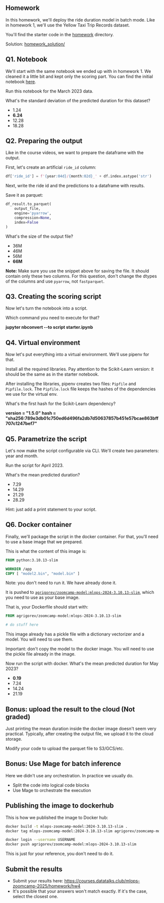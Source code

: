 ## Homework

In this homework, we'll deploy the ride duration model in batch mode. Like in homework 1, we'll use the Yellow Taxi Trip Records dataset.

You'll find the starter code in the [homework](homework) directory.

Solution: [homework_solution/](homework_solution/)

## Q1. Notebook

We'll start with the same notebook we ended up with in homework 1.
We cleaned it a little bit and kept only the scoring part. You can find the initial notebook [here](homework/starter.ipynb).

Run this notebook for the March 2023 data.

What's the standard deviation of the predicted duration for this dataset?

- 1.24
- **6.24**
- 12.28
- 18.28

## Q2. Preparing the output

Like in the course videos, we want to prepare the dataframe with the output.

First, let's create an artificial `ride_id` column:

```python
df['ride_id'] = f'{year:04d}/{month:02d}_' + df.index.astype('str')
```

Next, write the ride id and the predictions to a dataframe with results.

Save it as parquet:

```python
df_result.to_parquet(
    output_file,
    engine='pyarrow',
    compression=None,
    index=False
)
```

What's the size of the output file?

- 36M
- 46M
- 56M
- **66M**

**Note:** Make sure you use the snippet above for saving the file. It should contain only these two columns. For this question, don't change the
dtypes of the columns and use `pyarrow`, not `fastparquet`.

## Q3. Creating the scoring script

Now let's turn the notebook into a script.

Which command you need to execute for that?

**jupyter nbconvert --to script starter.ipynb**

## Q4. Virtual environment

Now let's put everything into a virtual environment. We'll use pipenv for that.

Install all the required libraries. Pay attention to the Scikit-Learn version: it should be the same as in the starter
notebook.

After installing the libraries, pipenv creates two files: `Pipfile`
and `Pipfile.lock`. The `Pipfile.lock` file keeps the hashes of the
dependencies we use for the virtual env.

What's the first hash for the Scikit-Learn dependency?

**version = "1.5.0"**
**hash = "sha256:789e3db01c750ed6d496fa2db7d50637857b451e57bcae863bff707c1247bef7"**

## Q5. Parametrize the script

Let's now make the script configurable via CLI. We'll create two
parameters: year and month.

Run the script for April 2023.

What's the mean predicted duration?

- 7.29
- 14.29
- 21.29
- 28.29

Hint: just add a print statement to your script.

## Q6. Docker container

Finally, we'll package the script in the docker container.
For that, you'll need to use a base image that we prepared.

This is what the content of this image is:

```dockerfile
FROM python:3.10.13-slim

WORKDIR /app
COPY [ "model2.bin", "model.bin" ]
```

Note: you don't need to run it. We have already done it.

It is pushed to [`agrigorev/zoomcamp-model:mlops-2024-3.10.13-slim`](https://hub.docker.com/layers/agrigorev/zoomcamp-model/mlops-2024-3.10.13-slim/images/sha256-f54535b73a8c3ef91967d5588de57d4e251b22addcbbfb6e71304a91c1c7027f?context=repo),
which you need to use as your base image.

That is, your Dockerfile should start with:

```dockerfile
FROM agrigorev/zoomcamp-model:mlops-2024-3.10.13-slim

# do stuff here
```

This image already has a pickle file with a dictionary vectorizer
and a model. You will need to use them.

Important: don't copy the model to the docker image. You will need
to use the pickle file already in the image.

Now run the script with docker. What's the mean predicted duration
for May 2023?

- **0.19**
- 7.24
- 14.24
- 21.19

## Bonus: upload the result to the cloud (Not graded)

Just printing the mean duration inside the docker image
doesn't seem very practical. Typically, after creating the output
file, we upload it to the cloud storage.

Modify your code to upload the parquet file to S3/GCS/etc.

## Bonus: Use Mage for batch inference

Here we didn't use any orchestration. In practice we usually do.

- Split the code into logical code blocks
- Use Mage to orchestrate the execution

## Publishing the image to dockerhub

This is how we published the image to Docker hub:

```bash
docker build -t mlops-zoomcamp-model:2024-3.10.13-slim .
docker tag mlops-zoomcamp-model:2024-3.10.13-slim agrigorev/zoomcamp-model:mlops-2024-3.10.13-slim

docker login --username USERNAME
docker push agrigorev/zoomcamp-model:mlops-2024-3.10.13-slim
```

This is just for your reference, you don't need to do it.

## Submit the results

- Submit your results here: https://courses.datatalks.club/mlops-zoomcamp-2025/homework/hw4
- It's possible that your answers won't match exactly. If it's the case, select the closest one.
